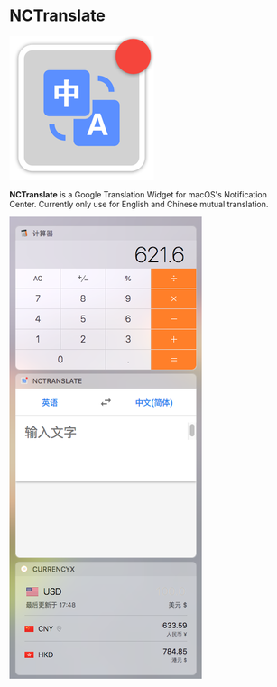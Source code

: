 # NCTranslate

![](AppIcon.png)

**NCTranslate** is a Google Translation Widget for macOS's Notification Center. Currently only use for English and Chinese mutual translation.

![](Screenshot.png)